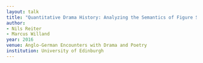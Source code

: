 ```yaml
---
layout: talk
title: "Quantitative Drama History: Analyzing the Semantics of Figure Speech"
author:
- Nils Reiter
- Marcus Willand
year: 2016
venue: Anglo-German Encounters with Drama and Poetry
institution: University of Edinburgh
---
```

